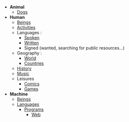 - **Animal** 
  - [Dogs](https://github.com/MechatronicBeing/AnimalDogs)
- **Human** 
  - [Beings](https://github.com/MechatronicBeing/HumanBeings)
  - [Activities](https://github.com/MechatronicBeing/HumanActivities)
  - Languages :
    - [Spoken](https://github.com/MechatronicBeing/HumanLanguageSpoken)
    - [Written](https://github.com/MechatronicBeing/HumanLanguageWritten)
    - Signed (wanted, searching for public resources...)
  - Geography :
    - [World](https://github.com/MechatronicBeing/HumanWorld)
    - [Countries](https://github.com/MechatronicBeing/HumanWorldCountries)
  - [History](https://github.com/MechatronicBeing/HumanHistory) 
  - [Music](https://github.com/MechatronicBeing/HumanMusic)
  - Leisures
    - [Comics](https://github.com/MechatronicBeing/HumanLeisuresBooksComics)
    - [Games](https://github.com/MechatronicBeing/HumanLeisuresGames)
- **Machine**
  - [Beings](https://github.com/MechatronicBeing/MachineBeings)
  - [Languages](https://github.com/MechatronicBeing/MachineLanguages)
    - [Programs](https://github.com/MechatronicBeing/MachinePrograms)
      - [Web](https://github.com/MechatronicBeing/MachineProgramsWeb)
